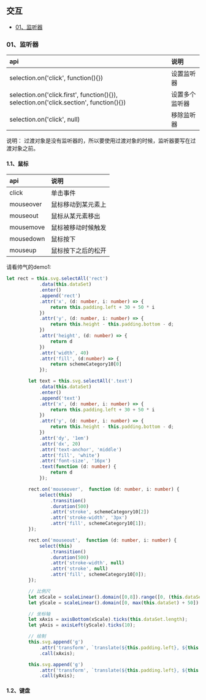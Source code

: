 ## 交互

- [01、监听器](#class05-01)


### <div id="class05-01">01、监听器</div>

api | 说明
:- | :- 
selection.on('click', function(){}) | 设置监听器
selection.on('click.first', function(){}), selection.on('click.section', function(){}) | 设置多个监听器
selection.on('click', null) | 移除监听器

说明： 过渡对象是没有监听器的，所以要使用过渡对象的时候，监听器要写在过渡对象之前。

#### 1.1、鼠标

api | 说明
:- | :- 
click | 单击事件
mouseover | 鼠标移动到某元素上
mouseout | 鼠标从某元素移出
mousemove | 鼠标被移动时候触发
mousedown | 鼠标按下
mouseup | 鼠标按下之后的松开


请看帅气的demo1:
```typescript
let rect = this.svg.selectAll('rect')
            .data(this.dataSet)
            .enter()
            .append('rect')
            .attr('x', (d: number, i: number) => {
                return this.padding.left + 30 + 50 * i
            })
            .attr('y', (d: number, i: number) => {
                return this.height - this.padding.bottom - d;
            })
            .attr('height', (d: number) => {
                return d
            })
            .attr('width', 40)
            .attr('fill', (d:number) => {
                return schemeCategory10[0]
            });

        let text = this.svg.selectAll('.text')
            .data(this.dataSet)
            .enter()
            .append('text')
            .attr('x', (d: number, i: number) => {
                return this.padding.left + 30 + 50 * i
            })
            .attr('y', (d: number, i: number) => {
                return this.height - this.padding.bottom - d;
            })
            .attr('dy', '1em')
            .attr('dx', 20)
            .attr('text-anchor', 'middle')
            .attr('fill', 'white')
            .attr('font-size', '16px')
            .text(function (d: number) {
                return d
            });

        rect.on('mouseover',  function (d: number, i: number) {
            select(this)
                .transition()
                .duration(500)
                .attr('stroke', schemeCategory10[2])
                .attr('stroke-width', '3px')
                .attr('fill', schemeCategory10[1]);
        });

        rect.on('mouseout',  function (d: number, i: number) {
            select(this)
                .transition()
                .duration(500)
                .attr('stroke-width', null)
                .attr('stroke', null)
                .attr('fill', schemeCategory10[0]);
        });

        // 比例尺
        let xScale = scaleLinear().domain([0,8]).range([0, (this.dataSet.length + 1) * 50]);
        let yScale = scaleLinear().domain([0, max(this.dataSet) + 50]).range([max(this.dataSet) + 50, 0]);

        // 坐标轴
        let xAxis = axisBottom(xScale).ticks(this.dataSet.length);
        let yAxis = axisLeft(yScale).ticks(10);

        // 绘制
        this.svg.append('g')
            .attr('transform', `translate(${this.padding.left}, ${this.height - this.padding.bottom})`)
            .call(xAxis);

        this.svg.append('g')
            .attr('transform', `translate(${this.padding.left}, ${this.height - this.padding.bottom - (max(this.dataSet) + 50)})`)
            .call(yAxis);
```

#### 1.2、键盘

